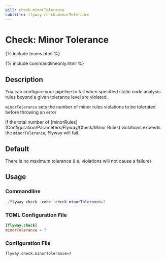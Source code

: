 ```yaml
---
pill: check.minorTolerance
subtitle: flyway.check.minorTolerance
---
```

# Check: Minor Tolerance

{% include teams.html %}

{% include commandlineonly.html %}

## Description
You can configure your pipeline to fail when specified static code analysis rules beyond a given tolerance level are violated.

`minorTolerance` sets the number of minor rules violations to be tolerated before throwing an error

If the total number of [minorRules](Configuration/Parameters/Flyway/Check/Minor Rules) violations exceeds the `minorTolerance`, Flyway will fail.

## Default

There is no maximum tolerance (i.e. violations will not cause a failure)

## Usage

### Commandline
```powershell
./flyway check -code -check.minorTolerance=7
```

### TOML Configuration File
```toml
[flyway.check]
minorTolerance = 7
```

### Configuration File
```properties
flyway.check.minorTolerance=7
```
